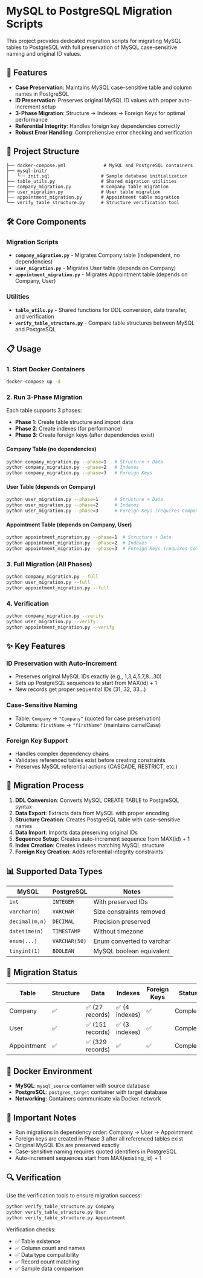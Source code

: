 # MySQL to PostgreSQL Migration Scripts

This project provides dedicated migration scripts for migrating MySQL tables to PostgreSQL with full preservation of MySQL case-sensitive naming and original ID values.

## 🚀 Features

- **Case Preservation**: Maintains MySQL case-sensitive table and column names in PostgreSQL
- **ID Preservation**: Preserves original MySQL ID values with proper auto-increment setup
- **3-Phase Migration**: Structure → Indexes → Foreign Keys for optimal performance
- **Referential Integrity**: Handles foreign key dependencies correctly
- **Robust Error Handling**: Comprehensive error checking and verification

## 📁 Project Structure

```
├── docker-compose.yml              # MySQL and PostgreSQL containers
├── mysql-init/
│   └── init.sql                   # Sample database initialization
├── table_utils.py                 # Shared migration utilities
├── company_migration.py           # Company table migration
├── user_migration.py              # User table migration  
├── appointment_migration.py       # Appointment table migration
└── verify_table_structure.py      # Structure verification tool
```

## 🛠️ Core Components

### Migration Scripts
- **`company_migration.py`** - Migrates Company table (independent, no dependencies)
- **`user_migration.py`** - Migrates User table (depends on Company)
- **`appointment_migration.py`** - Migrates Appointment table (depends on Company, User)

### Utilities
- **`table_utils.py`** - Shared functions for DDL conversion, data transfer, and verification
- **`verify_table_structure.py`** - Compare table structures between MySQL and PostgreSQL

## 📋 Usage

### 1. Start Docker Containers
```bash
docker-compose up -d
```

### 2. Run 3-Phase Migration

Each table supports 3 phases:
- **Phase 1**: Create table structure and import data
- **Phase 2**: Create indexes (for performance)
- **Phase 3**: Create foreign keys (after dependencies exist)

#### Company Table (no dependencies)
```bash
python company_migration.py --phase=1   # Structure + Data
python company_migration.py --phase=2   # Indexes
python company_migration.py --phase=3   # Foreign Keys
```

#### User Table (depends on Company)
```bash
python user_migration.py --phase=1      # Structure + Data
python user_migration.py --phase=2      # Indexes
python user_migration.py --phase=3      # Foreign Keys (requires Company)
```

#### Appointment Table (depends on Company, User)
```bash
python appointment_migration.py --phase=1  # Structure + Data
python appointment_migration.py --phase=2  # Indexes
python appointment_migration.py --phase=3  # Foreign Keys (requires Company, User)
```

### 3. Full Migration (All Phases)
```bash
python company_migration.py --full
python user_migration.py --full
python appointment_migration.py --full
```

### 4. Verification
```bash
python company_migration.py --verify
python user_migration.py --verify
python appointment_migration.py --verify
```

## ✨ Key Features

### ID Preservation with Auto-Increment
- Preserves original MySQL IDs exactly (e.g., 1,3,4,5,7,8...30)
- Sets up PostgreSQL sequences to start from MAX(id) + 1
- New records get proper sequential IDs (31, 32, 33...)

### Case-Sensitive Naming
- Table: `Company` → `"Company"` (quoted for case preservation)
- Columns: `firstName` → `"firstName"` (maintains camelCase)

### Foreign Key Support
- Handles complex dependency chains
- Validates referenced tables exist before creating constraints
- Preserves MySQL referential actions (CASCADE, RESTRICT, etc.)

## 🔧 Migration Process

1. **DDL Conversion**: Converts MySQL CREATE TABLE to PostgreSQL syntax
2. **Data Export**: Extracts data from MySQL with proper encoding
3. **Structure Creation**: Creates PostgreSQL table with case-sensitive names
4. **Data Import**: Imports data preserving original IDs
5. **Sequence Setup**: Creates auto-increment sequence from MAX(id) + 1
6. **Index Creation**: Creates indexes matching MySQL structure
7. **Foreign Key Creation**: Adds referential integrity constraints

## 📊 Supported Data Types

| MySQL | PostgreSQL | Notes |
|-------|------------|-------|
| `int` | `INTEGER` | With preserved IDs |
| `varchar(n)` | `VARCHAR` | Size constraints removed |
| `decimal(m,n)` | `DECIMAL` | Precision preserved |
| `datetime(n)` | `TIMESTAMP` | Without timezone |
| `enum(...)` | `VARCHAR(50)` | Enum converted to varchar |
| `tinyint(1)` | `BOOLEAN` | MySQL boolean equivalent |

## 🎯 Migration Status

| Table | Structure | Data | Indexes | Foreign Keys | Status |
|-------|-----------|------|---------|--------------|---------|
| Company | ✅ | ✅ (27 records) | ✅ (4 indexes) | ✅ | Complete |
| User | ✅ | ✅ (151 records) | ✅ (3 indexes) | ✅ | Complete |
| Appointment | ✅ | ✅ (329 records) | ✅ | ✅ | Complete |

## 🐳 Docker Environment

- **MySQL**: `mysql_source` container with source database
- **PostgreSQL**: `postgres_target` container with target database
- **Networking**: Containers communicate via Docker network

## 🚨 Important Notes

- Run migrations in dependency order: Company → User → Appointment
- Foreign keys are created in Phase 3 after all referenced tables exist
- Original MySQL IDs are preserved exactly
- Case-sensitive naming requires quoted identifiers in PostgreSQL
- Auto-increment sequences start from MAX(existing_id) + 1

## 🔍 Verification

Use the verification tools to ensure migration success:
```bash
python verify_table_structure.py Company
python verify_table_structure.py User
python verify_table_structure.py Appointment
```

Verification checks:
- ✅ Table existence
- ✅ Column count and names
- ✅ Data type compatibility
- ✅ Record count matching
- ✅ Sample data comparison
